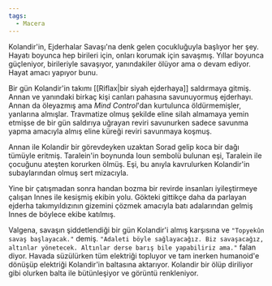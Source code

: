 ```yaml
---  
tags:  
  - Macera  
---  
```

  
Kolandir'in, Ejderhalar Savaşı'na denk gelen çocukluğuyla başlıyor her şey. Hayatı boyunca hep birileri için, onları korumak için savaşmış. Yıllar boyunca güçleniyor, birileriyle savaşıyor, yanındakiler ölüyor ama o devam ediyor. Hayat amacı yapıyor bunu.  
  
Bir gün Kolandir'in takımı [[Riflax|bir siyah ejderhaya]] saldırmaya gitmiş. Annan ve yanındaki birkaç kişi canları pahasına savunuyormuş ejderhayı. Annan da öleyazmış ama *Mind Control*'dan kurtulunca öldürmemişler, yanlarına almışlar. Travmatize olmuş şekilde eline silah almamaya yemin etmişse de bir gün saldırıya uğrayan reviri savunurken sadece savunma yapma amacıyla almış eline küreği reviri savunmaya koşmuş.  
  
Annan ile Kolandir bir görevdeyken uzaktan Sorad gelip koca bir dağı tümüyle eritmiş. Taralein'in boynunda Ioun sembolü bulunan eşi, Taralein ile çocuğunu ateşten korurken ölmüş. Eşi, bu anıyla kavrulurken Kolandir'in subaylarından olmuş sert mizacıyla.  
  
Yine bir çatışmadan sonra handan bozma bir revirde insanları iyileştirmeye çalışan Innes ile kesişmiş ekibin yolu. Gökteki gittikçe daha da parlayan ejderha takımyıldızının gizemini çözmek amacıyla batı adalarından gelmiş Innes de böylece ekibe katılmış.  
  
Valgena, savaşın şiddetlendiği bir gün Kolandir'i almış karşısına ve `"Topyekûn savaş başlayacak."` demiş. `"Adaleti böyle sağlayacağız. Biz savaşacağız, altınlar yönetecek. Altınlar derse barış bile yapabiliriz ama."` falan diyor. Havada süzülürken tüm elektriği topluyor ve tam inerken humanoid'e dönüşüp elektriği Kolandir'in baltasına aktarıyor. Kolandir bir ölüp diriliyor gibi olurken balta ile bütünleşiyor ve görüntü renkleniyor.